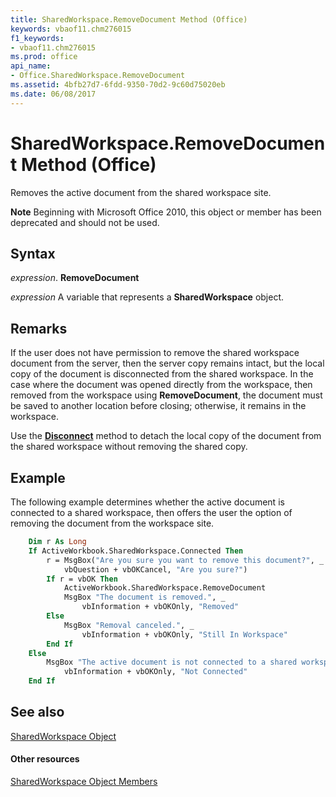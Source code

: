```yaml
---
title: SharedWorkspace.RemoveDocument Method (Office)
keywords: vbaof11.chm276015
f1_keywords:
- vbaof11.chm276015
ms.prod: office
api_name:
- Office.SharedWorkspace.RemoveDocument
ms.assetid: 4bfb27d7-6fdd-9350-70d2-9c60d75020eb
ms.date: 06/08/2017
---
```



# SharedWorkspace.RemoveDocument Method (Office)

Removes the active document from the shared workspace site.


 **Note**  Beginning with Microsoft Office 2010, this object or member has been deprecated and should not be used.


## Syntax

 _expression_. **RemoveDocument**

 _expression_ A variable that represents a **SharedWorkspace** object.


## Remarks

If the user does not have permission to remove the shared workspace document from the server, then the server copy remains intact, but the local copy of the document is disconnected from the shared workspace. In the case where the document was opened directly from the workspace, then removed from the workspace using  **RemoveDocument**, the document must be saved to another location before closing; otherwise, it remains in the workspace.

Use the  **[Disconnect](sharedworkspace-disconnect-method-office.md)** method to detach the local copy of the document from the shared workspace without removing the shared copy.


## Example

The following example determines whether the active document is connected to a shared workspace, then offers the user the option of removing the document from the workspace site.


```vb
    Dim r As Long 
    If ActiveWorkbook.SharedWorkspace.Connected Then 
        r = MsgBox("Are you sure you want to remove this document?", _ 
            vbQuestion + vbOKCancel, "Are you sure?") 
        If r = vbOK Then 
            ActiveWorkbook.SharedWorkspace.RemoveDocument 
            MsgBox "The document is removed.", _ 
                vbInformation + vbOKOnly, "Removed" 
        Else 
            MsgBox "Removal canceled.", _ 
                vbInformation + vbOKOnly, "Still In Workspace" 
        End If 
    Else 
        MsgBox "The active document is not connected to a shared workspace.", _ 
            vbInformation + vbOKOnly, "Not Connected" 
    End If 

```


## See also


[SharedWorkspace Object](sharedworkspace-object-office.md)
#### Other resources


[SharedWorkspace Object Members](sharedworkspace-members-office.md)

